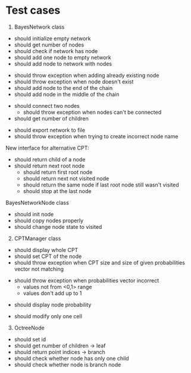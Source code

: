 # Test cases

1. BayesNetwork class
+ should initialize empty network
+ should get number of nodes
+ should check if network has node
+ should add one node to empty network
+ should add node to network with nodes
- should throw exception when adding already existing node
- should throw exception when node doesn't exist
- should add node to the end of the chain
- should add node in the middle of the chain
+ should connect two nodes
  - should throw exception when nodes can't be connected
+ should get number of children
- should export network to file
- should throw exception when trying to create incorrect node name

New interface for alternative CPT:
- should return child of a node
- should return next root node
  - should return first root node
  - should return next not visited node
  - should return the same node if last root node still wasn't visited
  - should stop at the last node

BayesNetworkNode class
- should init node
- should copy nodes properly
- should change node state to visited

2. CPTManager class
+ should display whole CPT
+ should set CPT of the node
+ should throw exception when CPT size and size of given probabilities vector not matching
- should throw exception when probabilities vector incorrect
  + values not from <0,1> range
  - values don't add up to 1
+ should display node probability
- should modify only one cell

3. OctreeNode
  - should set id
  - should get number of children
-> leaf
  - should return point indices
-> branch
  - should check whether node has only one child
  - should check whether node is branch node

